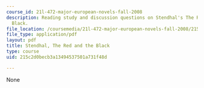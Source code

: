 ```yaml
---
course_id: 21l-472-major-european-novels-fall-2008
description: Reading study and discussion questions on Stendhal's The Red and the
  Black.
file_location: /coursemedia/21l-472-major-european-novels-fall-2008/215c2d0becb3a13494537501a731f48d_stendhal.pdf
file_type: application/pdf
layout: pdf
title: Stendhal, The Red and the Black
type: course
uid: 215c2d0becb3a13494537501a731f48d

---
```

None